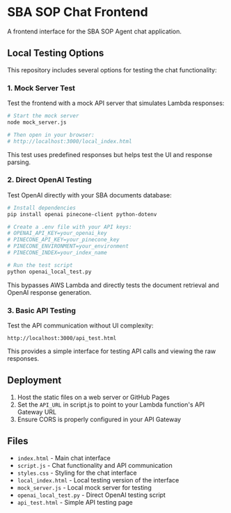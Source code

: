 # SBA SOP Chat Frontend

A frontend interface for the SBA SOP Agent chat application.

## Local Testing Options

This repository includes several options for testing the chat functionality:

### 1. Mock Server Test
Test the frontend with a mock API server that simulates Lambda responses:

```bash
# Start the mock server
node mock_server.js

# Then open in your browser:
# http://localhost:3000/local_index.html
```

This test uses predefined responses but helps test the UI and response parsing.

### 2. Direct OpenAI Testing
Test OpenAI directly with your SBA documents database:

```bash
# Install dependencies
pip install openai pinecone-client python-dotenv

# Create a .env file with your API keys:
# OPENAI_API_KEY=your_openai_key
# PINECONE_API_KEY=your_pinecone_key
# PINECONE_ENVIRONMENT=your_environment
# PINECONE_INDEX=your_index_name

# Run the test script
python openai_local_test.py
```

This bypasses AWS Lambda and directly tests the document retrieval and OpenAI response generation.

### 3. Basic API Testing
Test the API communication without UI complexity:

```
http://localhost:3000/api_test.html
```

This provides a simple interface for testing API calls and viewing the raw responses.

## Deployment

1. Host the static files on a web server or GitHub Pages
2. Set the `API_URL` in script.js to point to your Lambda function's API Gateway URL
3. Ensure CORS is properly configured in your API Gateway

## Files

- `index.html` - Main chat interface
- `script.js` - Chat functionality and API communication
- `styles.css` - Styling for the chat interface
- `local_index.html` - Local testing version of the interface
- `mock_server.js` - Local mock server for testing
- `openai_local_test.py` - Direct OpenAI testing script
- `api_test.html` - Simple API testing page